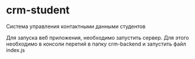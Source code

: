 # crm-student
Система управления контактными данными студентов

Для запуска веб приложения, необходимо запустить сервер. 
Для этого необходимо в консоли перетий в папку crm-backend и запустить файл index.js
